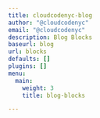 ```yaml
---
title: cloudcodenyc-blog
author: "@cloudcodenyc"
email: "@cloudcodenyc"
description: Blog Blocks
baseurl: blog
url: blocks
defaults: []
plugins: []
menu:
  main:
    weight: 3
    title: blog-blocks

---
```

